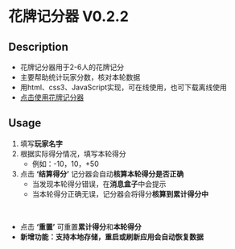 # 花牌记分器 V0.2.2

## Description

   - 花牌记分器用于2-6人的花牌记分
   - 主要帮助统计玩家分数，核对本轮数据
   - 用html、css3、JavaScript实现，可在线使用，也可下载离线使用
   - [点击使用花牌记分器](https://kit.aibox.nl/HuaPaiScore/HuaPai.html)

## Usage

   1. 填写**玩家名字**
   2. 根据实际得分情况，填写本轮得分
      - 例如：-10，10，+50
   3. 点击 **‘结算得分’** 记分器会自动**核算本轮得分是否正确**
      - 当发现本轮得分错误，在**消息盒子**中会提示
      - 当本轮得分正确无误，记分器会将得分**核算到累计得分中**
      
   <br/>
   
   - 点击 **‘重置’** 可重置**累计得分**和**本轮得分**
   - **新增功能：支持本地存储，重启或刷新应用会自动恢复数据**
